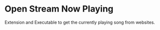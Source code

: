 # Open Stream Now Playing
Extension and Executable to get the currently playing song  from websites. 
